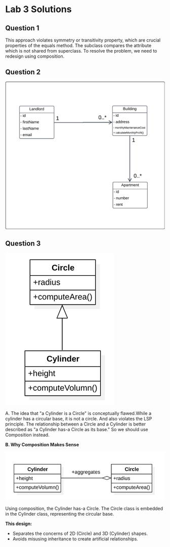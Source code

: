 # Lab 3 Solutions
## Question 1
This approach violates symmetry or transitivity property, which are crucial properties of the equals method.
The subclass compares the attribute which is not shared from superclass.
To resolve the problem, we need to redesign using composition.

## Question 2

<img src="./Prob2/images/prob2.png">

## Question 3

<img src="./images/prob3A.png">

A. The idea that "a Cylinder is a Circle" is conceptually flawed.While a cylinder has a circular base, it is not a circle.
And also violates the LSP principle.
The relationship between a Circle and a Cylinder is better described as "a Cylinder has-a Circle as its base."
So we should use Composition instead.

**B. Why Composition Makes Sense**

<img src="./images/prob3B.png">

Using composition, the Cylinder has-a Circle. The Circle class is embedded in the Cylinder class, representing the circular base.

**This design:**

* Separates the concerns of 2D (Circle) and 3D (Cylinder) shapes.
* Avoids misusing inheritance to create artificial relationships.
